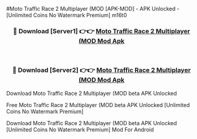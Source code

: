 #Moto Traffic Race 2 Multiplayer (MOD [APK-MOD] - APK Unlocked - [Unlimited Coins No Watermark Premium] m16t0



<div align="center">

<h3>🔴 Download [Server1] 👉👉 <a href="https://momento.my/?title=Moto_Traffic_Race_2_Multiplayer_(MOD">Moto Traffic Race 2 Multiplayer (MOD Mod Apk</a></h3><br>

<h3>🔴 Download [Server2] 👉👉 <a href="https://momento.my/?title=Moto_Traffic_Race_2_Multiplayer_(MOD">Moto Traffic Race 2 Multiplayer (MOD Mod Apk</a></h3>
</div>



Download Moto Traffic Race 2 Multiplayer (MOD beta APK Unlocked

Free Moto Traffic Race 2 Multiplayer (MOD beta APK Unlocked [Unlimited Coins No Watermark Premium]

Download Moto Traffic Race 2 Multiplayer (MOD beta APK Unlocked [Unlimited Coins No Watermark Premium] Mod For Android
